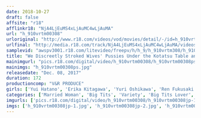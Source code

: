 ```yaml
---
date: 2018-10-27
draft: false
affsite: "r18"
afflinkr18: "NjA4LjEuMS4xLjAuMC4wLjAuMA"
url: "h_910vrtm00308"
urloriginal: "http://www.r18.com/videos/vod/movies/detail/-/id=h_910vrtm00308"
urlfinal: "http://media.r18.com/track/NjA4LjEuMS4xLjAuMC4wLjAuMA/videos/vod/movies/detail/-/id=h_910vrtm00308"
samplevid: "awspv3001.r18.com/litevideo/freepv/h/h_9/h_910vrtm308/h_910vrtm308_dmb_w.mp4"
title: "We Discreetly Stroked Wives' Pussies Under the Kotatsu Table and They Got Soaking Wet! It's Been So Long They Cum Over and Over Even Though Their Husbands Are Next to Them! 2"
mainimgurl: "pics.r18.com/digital/video/h_910vrtm00308/h_910vrtm00308ps.jpg"
mainimgs: "h_910vrtm00308ps.jpg"
releasedate: "Dec. 08, 2017"
duration: 172
productioncomp: "V&R PRODUCE"
girls: ['Yui Hatano', 'Erika Kitagawa', 'Yuri Oshikawa', 'Ren Fukusaki']
categories: ['Married Woman', 'Big Tits', 'Variety', 'Big Tits Lover', 'Cheating Wife', 'Hi-Def']
imgurls: ['pics.r18.com/digital/video/h_910vrtm00308/h_910vrtm00308jp-1.jpg', 'pics.r18.com/digital/video/h_910vrtm00308/h_910vrtm00308jp-2.jpg', 'pics.r18.com/digital/video/h_910vrtm00308/h_910vrtm00308jp-3.jpg', 'pics.r18.com/digital/video/h_910vrtm00308/h_910vrtm00308jp-4.jpg', 'pics.r18.com/digital/video/h_910vrtm00308/h_910vrtm00308jp-5.jpg', 'pics.r18.com/digital/video/h_910vrtm00308/h_910vrtm00308jp-6.jpg', 'pics.r18.com/digital/video/h_910vrtm00308/h_910vrtm00308jp-7.jpg', 'pics.r18.com/digital/video/h_910vrtm00308/h_910vrtm00308jp-8.jpg', 'pics.r18.com/digital/video/h_910vrtm00308/h_910vrtm00308jp-9.jpg', 'pics.r18.com/digital/video/h_910vrtm00308/h_910vrtm00308jp-10.jpg', 'pics.r18.com/digital/video/h_910vrtm00308/h_910vrtm00308jp-11.jpg', 'pics.r18.com/digital/video/h_910vrtm00308/h_910vrtm00308jp-12.jpg', 'pics.r18.com/digital/video/h_910vrtm00308/h_910vrtm00308jp-13.jpg', 'pics.r18.com/digital/video/h_910vrtm00308/h_910vrtm00308jp-14.jpg', 'pics.r18.com/digital/video/h_910vrtm00308/h_910vrtm00308jp-15.jpg', 'pics.r18.com/digital/video/h_910vrtm00308/h_910vrtm00308jp-16.jpg', 'pics.r18.com/digital/video/h_910vrtm00308/h_910vrtm00308jp-17.jpg', 'pics.r18.com/digital/video/h_910vrtm00308/h_910vrtm00308jp-18.jpg', 'pics.r18.com/digital/video/h_910vrtm00308/h_910vrtm00308jp-19.jpg', 'pics.r18.com/digital/video/h_910vrtm00308/h_910vrtm00308jp-20.jpg']
imgs: ['h_910vrtm00308jp-1.jpg', 'h_910vrtm00308jp-2.jpg', 'h_910vrtm00308jp-3.jpg', 'h_910vrtm00308jp-4.jpg', 'h_910vrtm00308jp-5.jpg', 'h_910vrtm00308jp-6.jpg', 'h_910vrtm00308jp-7.jpg', 'h_910vrtm00308jp-8.jpg', 'h_910vrtm00308jp-9.jpg', 'h_910vrtm00308jp-10.jpg', 'h_910vrtm00308jp-11.jpg', 'h_910vrtm00308jp-12.jpg', 'h_910vrtm00308jp-13.jpg', 'h_910vrtm00308jp-14.jpg', 'h_910vrtm00308jp-15.jpg', 'h_910vrtm00308jp-16.jpg', 'h_910vrtm00308jp-17.jpg', 'h_910vrtm00308jp-18.jpg', 'h_910vrtm00308jp-19.jpg', 'h_910vrtm00308jp-20.jpg']
---
```

